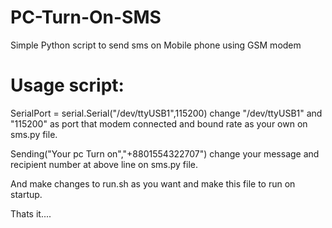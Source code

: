 PC-Turn-On-SMS
==============

Simple Python script to send sms on Mobile phone using GSM modem 

Usage script:
=============

SerialPort = serial.Serial("/dev/ttyUSB1",115200)
change "/dev/ttyUSB1" and "115200" as port that modem connected and bound rate as your own on sms.py file.


Sending("Your pc Turn on","+8801554322707")
change your message and recipient number at above line on sms.py file.


And make changes to run.sh as you want and make this file to run on startup.

Thats it....


